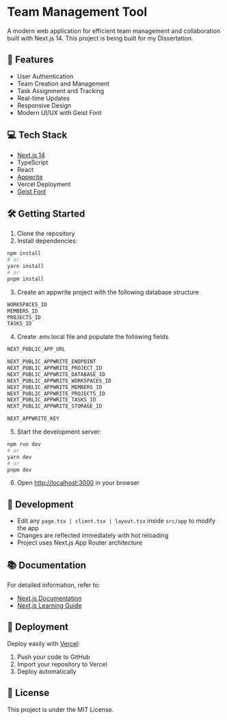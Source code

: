 # Team Management Tool

A modern web application for efficient team management and collaboration built with Next.js 14. This project is being built for my Dissertation.

## 🚀 Features

- User Authentication
- Team Creation and Management
- Task Assignment and Tracking
- Real-time Updates
- Responsive Design
- Modern UI/UX with Geist Font

## 💻 Tech Stack

- [Next.js 14](https://nextjs.org)
- TypeScript
- React
- [Appwrite](https://appwrite.io)
- Vercel Deployment
- [Geist Font](https://vercel.com/font)

## 🛠️ Getting Started

1. Clone the repository
2. Install dependencies:

```bash
npm install
# or
yarn install
# or
pnpm install
```

3. Create an appwrite project with the following database structure

```bash
WORKSPACES_ID
MEMBERS_ID
PROJECTS_ID
TASKS_ID
```

4. Create .env.local file and populate the following fields

```bash
NEXT_PUBLIC_APP_URL

NEXT_PUBLIC_APPWRITE_ENDPOINT
NEXT_PUBLIC_APPWRITE_PROJECT_ID
NEXT_PUBLIC_APPWRITE_DATABASE_ID
NEXT_PUBLIC_APPWRITE_WORKSPACES_ID
NEXT_PUBLIC_APPWRITE_MEMBERS_ID
NEXT_PUBLIC_APPWRITE_PROJECTS_ID
NEXT_PUBLIC_APPWRITE_TASKS_ID
NEXT_PUBLIC_APPWRITE_STORAGE_ID

NEXT_APPWRITE_KEY
```

5. Start the development server:

```bash
npm run dev
# or
yarn dev
# or
pnpm dev
```

6. Open [http://localhost:3000](http://localhost:3000) in your browser

## 📝 Development

- Edit any `page.tsx | client.tsx | layout.tsx` inside `src/app` to modify the app
- Changes are reflected immediately with hot reloading
- Project uses Next.js App Router architecture

## 📚 Documentation

For detailed information, refer to:

- [Next.js Documentation](https://nextjs.org/docs)
- [Next.js Learning Guide](https://nextjs.org/learn)

## 🚀 Deployment

Deploy easily with [Vercel](https://vercel.com/new?utm_medium=default-template&filter=next.js):

1. Push your code to GitHub
2. Import your repository to Vercel
3. Deploy automatically

## 📄 License

This project is under the MIT License.
